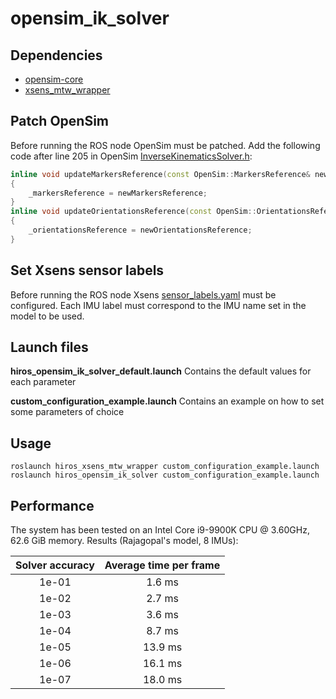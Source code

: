 # opensim_ik_solver


## Dependencies
* [opensim-core](https://github.com/opensim-org/opensim-core.git)
* [xsens_mtw_wrapper](https://gitlab.com/hi-ros/xsens_mtw_wrapper)


## Patch OpenSim
Before running the ROS node OpenSim must be patched.
Add the following code after line 205 in OpenSim [InverseKinematicsSolver.h](https://github.com/opensim-org/opensim-core/blob/master/OpenSim/Simulation/InverseKinematicsSolver.h):

```c++
inline void updateMarkersReference(const OpenSim::MarkersReference& newMarkersReference)
{
    _markersReference = newMarkersReference;
}
inline void updateOrientationsReference(const OpenSim::OrientationsReference& newOrientationsReference)
{
    _orientationsReference = newOrientationsReference;
}
```

## Set Xsens sensor labels
Before running the ROS node Xsens [sensor_labels.yaml](https://gitlab.com/hi-ros/xsens_mtw_wrapper/-/blob/master/config/sensor_labels.yaml) must be configured.
Each IMU label must correspond to the IMU name set in the model to be used.


## Launch files
**hiros\_opensim\_ik\_solver\_default.launch**
Contains the default values for each parameter

**custom\_configuration\_example.launch**
Contains an example on how to set some parameters of choice


## Usage
```
roslaunch hiros_xsens_mtw_wrapper custom_configuration_example.launch
roslaunch hiros_opensim_ik_solver custom_configuration_example.launch
```


## Performance
The system has been tested on an Intel Core i9-9900K CPU @ 3.60GHz, 62.6 GiB memory.
Results (Rajagopal's model, 8 IMUs):

| Solver accuracy | Average time per frame |
| :---:           | :---:                  |
| 1e-01           | 1.6 ms                 |
| 1e-02           | 2.7 ms                 |
| 1e-03           | 3.6 ms                 |
| 1e-04           | 8.7 ms                 |
| 1e-05           | 13.9 ms                |
| 1e-06           | 16.1 ms                |
| 1e-07           | 18.0 ms                |
